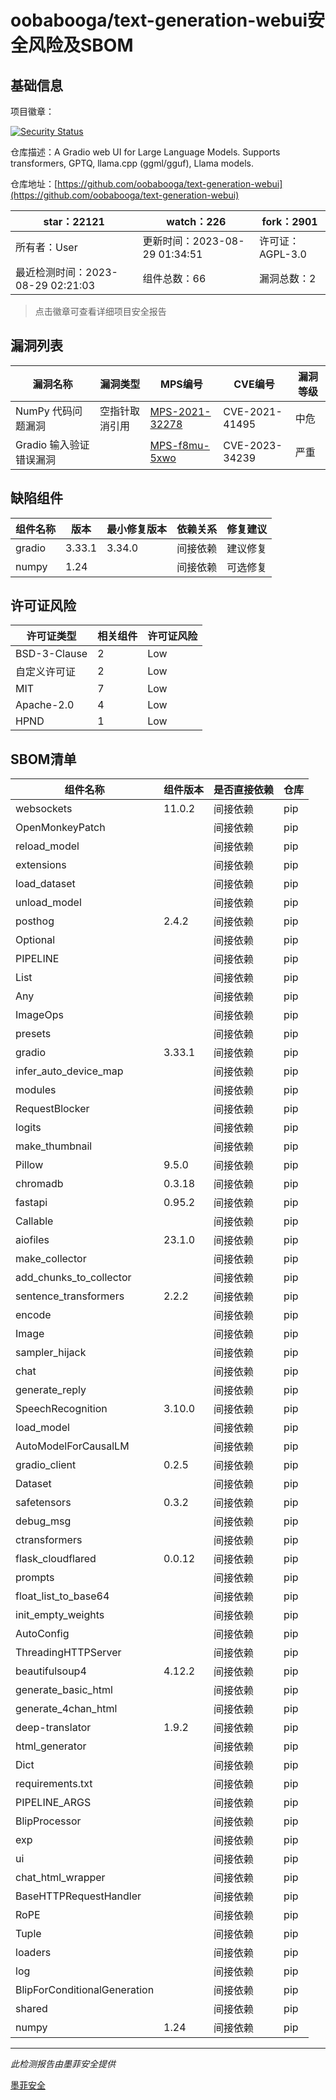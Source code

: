 # oobabooga/text-generation-webui安全风险及SBOM

## 基础信息

项目徽章：

[![Security Status](https://www.murphysec.com/platform3/v31/badge/1696226352272142336.svg)](https://www.murphysec.com/console/report/1693689165144481792/1696226352272142336)

仓库描述：A Gradio web UI for Large Language Models. Supports transformers, GPTQ, llama.cpp (ggml/gguf), Llama models.

仓库地址：[https://github.com/oobabooga/text-generation-webui](https://github.com/oobabooga/text-generation-webui)

| star：22121 | watch：226 | fork：2901 |
| ----------- | -------------- | ------------ |
| 所有者：User | 更新时间：2023-08-29 01:34:51 | 许可证：AGPL-3.0 |
| 最近检测时间：2023-08-29 02:21:03 | 组件总数：66 | 漏洞总数：2 |

> 点击徽章可查看详细项目安全报告



## 漏洞列表

| 漏洞名称 | 漏洞类型 | MPS编号 | CVE编号 | 漏洞等级 |
| ------- | ------ | ------- | ------ | ----- |
|NumPy 代码问题漏洞|空指针取消引用|[MPS-2021-32278](https://www.oscs1024.com/hd/MPS-2021-32278)|CVE-2021-41495|中危|
|Gradio 输入验证错误漏洞||[MPS-f8mu-5xwo](https://www.oscs1024.com/hd/MPS-f8mu-5xwo)|CVE-2023-34239|严重|




## 缺陷组件

| 组件名称 | 版本 | 最小修复版本 | 依赖关系 | 修复建议 |
| -------- | ---- | ------------ | -------- | -------- |
|gradio|3.33.1|3.34.0|间接依赖|建议修复|C:1|H:0|M:0|L:0|
|numpy|1.24||间接依赖|可选修复|C:0|H:0|M:1|L:0|




## 许可证风险

| 许可证类型 | 相关组件 | 许可证风险 |
| ---------- | -------- | ---------- |
|BSD-3-Clause|2|Low|
|自定义许可证|2|Low|
|MIT|7|Low|
|Apache-2.0|4|Low|
|HPND|1|Low|




## SBOM清单

| 组件名称 | 组件版本 | 是否直接依赖 | 仓库 |
| -------- | -------- | ------------ | ---- |
|websockets|11.0.2|间接依赖|pip|
|OpenMonkeyPatch||间接依赖|pip|
|reload_model||间接依赖|pip|
|extensions||间接依赖|pip|
|load_dataset||间接依赖|pip|
|unload_model||间接依赖|pip|
|posthog|2.4.2|间接依赖|pip|
|Optional||间接依赖|pip|
|PIPELINE||间接依赖|pip|
|List||间接依赖|pip|
|Any||间接依赖|pip|
|ImageOps||间接依赖|pip|
|presets||间接依赖|pip|
|gradio|3.33.1|间接依赖|pip|
|infer_auto_device_map||间接依赖|pip|
|modules||间接依赖|pip|
|RequestBlocker||间接依赖|pip|
|logits||间接依赖|pip|
|make_thumbnail||间接依赖|pip|
|Pillow|9.5.0|间接依赖|pip|
|chromadb|0.3.18|间接依赖|pip|
|fastapi|0.95.2|间接依赖|pip|
|Callable||间接依赖|pip|
|aiofiles|23.1.0|间接依赖|pip|
|make_collector||间接依赖|pip|
|add_chunks_to_collector||间接依赖|pip|
|sentence_transformers|2.2.2|间接依赖|pip|
|encode||间接依赖|pip|
|Image||间接依赖|pip|
|sampler_hijack||间接依赖|pip|
|chat||间接依赖|pip|
|generate_reply||间接依赖|pip|
|SpeechRecognition|3.10.0|间接依赖|pip|
|load_model||间接依赖|pip|
|AutoModelForCausalLM||间接依赖|pip|
|gradio_client|0.2.5|间接依赖|pip|
|Dataset||间接依赖|pip|
|safetensors|0.3.2|间接依赖|pip|
|debug_msg||间接依赖|pip|
|ctransformers||间接依赖|pip|
|flask_cloudflared|0.0.12|间接依赖|pip|
|prompts||间接依赖|pip|
|float_list_to_base64||间接依赖|pip|
|init_empty_weights||间接依赖|pip|
|AutoConfig||间接依赖|pip|
|ThreadingHTTPServer||间接依赖|pip|
|beautifulsoup4|4.12.2|间接依赖|pip|
|generate_basic_html||间接依赖|pip|
|generate_4chan_html||间接依赖|pip|
|deep-translator|1.9.2|间接依赖|pip|
|html_generator||间接依赖|pip|
|Dict||间接依赖|pip|
|requirements.txt||间接依赖|pip|
|PIPELINE_ARGS||间接依赖|pip|
|BlipProcessor||间接依赖|pip|
|exp||间接依赖|pip|
|ui||间接依赖|pip|
|chat_html_wrapper||间接依赖|pip|
|BaseHTTPRequestHandler||间接依赖|pip|
|RoPE||间接依赖|pip|
|Tuple||间接依赖|pip|
|loaders||间接依赖|pip|
|log||间接依赖|pip|
|BlipForConditionalGeneration||间接依赖|pip|
|shared||间接依赖|pip|
|numpy|1.24|间接依赖|pip|


------

*此检测报告由墨菲安全提供*

[墨菲安全](www.murphysec.com)